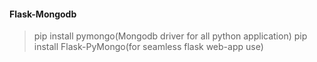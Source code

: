 
#### Flask-Mongodb 
> pip install pymongo(Mongodb driver for all python application)
> pip install Flask-PyMongo(for seamless flask web-app use)

